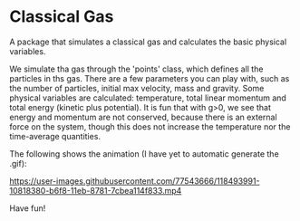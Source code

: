 # Classical Gas
 A package that simulates a classical gas and calculates the basic physical variables. 
 
 We simulate tha gas through the 'points' class, which defines all the particles in ths gas. There are a few parameters you can play with, such as the number of particles, initial max velocity, mass and gravity. Some physical variables are calculated: temperature, total linear momentum and total energy (kinetic plus potential). It is fun that with g>0, we see that energy and momentum are not conserved, because there is an external force on the system, though this does not increase the temperature nor the time-average quantities. 
 
 The following shows the animation (I have yet to automatic generate the .gif):
 
https://user-images.githubusercontent.com/77543666/118493991-10818380-b6f8-11eb-8781-7cbea114f833.mp4


Have fun!

